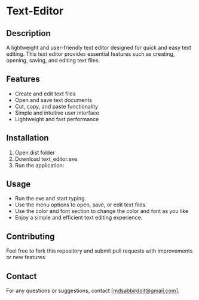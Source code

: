 # Text-Editor

## Description

A lightweight and user-friendly text editor designed for quick and easy text editing. This text editor provides essential features such as creating, opening, saving, and editing text files.

## Features

- Create and edit text files
- Open and save text documents
- Cut, copy, and paste functionality
- Simple and intuitive user interface
- Lightweight and fast performance

## Installation

1. Open dist folder
2. Download text\_editor.exe
3. Run the application:

## Usage

- Run the exe and start typing.
- Use the menu options to open, save, or edit text files.
- Use the color and font section to change the color and font as you like
- Enjoy a simple and efficient text editing experience.

## Contributing

Feel free to fork this repository and submit pull requests with improvements or new features.

## Contact

For any questions or suggestions, contact [mdsabbirdoit@gmail.com].



